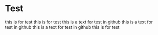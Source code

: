 # Test
this is for test
this is for test
this is a text for test in github
this is a text for test in github
this is a text for test in github
this is for test

